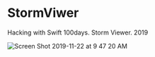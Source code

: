 # StormViwer
Hacking with Swift 100days. Storm Viewer. 2019

![Screen Shot 2019-11-22 at 9 47 20 AM](https://user-images.githubusercontent.com/39993452/69439872-68127f00-0d0d-11ea-91e7-1459460231fc.png)
